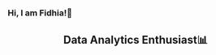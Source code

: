 <h3 align=”center”>
  Hi, I am Fidhia!🙌
</h3>
<h2 align="center">
  Data Analytics Enthusiast📊
</h2>

